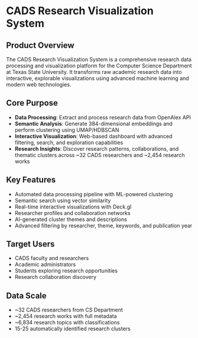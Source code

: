 # CADS Research Visualization System

## Product Overview

The CADS Research Visualization System is a comprehensive research data processing and visualization platform for the Computer Science Department at Texas State University. It transforms raw academic research data into interactive, explorable visualizations using advanced machine learning and modern web technologies.

## Core Purpose

- **Data Processing**: Extract and process research data from OpenAlex API
- **Semantic Analysis**: Generate 384-dimensional embeddings and perform clustering using UMAP/HDBSCAN
- **Interactive Visualization**: Web-based dashboard with advanced filtering, search, and exploration capabilities
- **Research Insights**: Discover research patterns, collaborations, and thematic clusters across ~32 CADS researchers and ~2,454 research works

## Key Features

- Automated data processing pipeline with ML-powered clustering
- Semantic search using vector similarity
- Real-time interactive visualizations with Deck.gl
- Researcher profiles and collaboration networks
- AI-generated cluster themes and descriptions
- Advanced filtering by researcher, theme, keywords, and publication year

## Target Users

- CADS faculty and researchers
- Academic administrators
- Students exploring research opportunities
- Research collaboration discovery

## Data Scale

- ~32 CADS researchers from CS Department
- ~2,454 research works with full metadata
- ~6,834 research topics with classifications
- 15-25 automatically identified research clusters